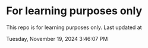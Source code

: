 # For learning purposes only
This repo is for learning purposes only.
Last updated at

Tuesday, November 19, 2024 3:46:07 PM

